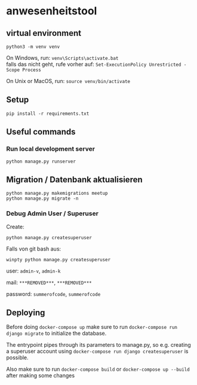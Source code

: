 # anwesenheitstool

## virtual environment
`python3 -m venv venv`

On Windows, run:
`venv\Scripts\activate.bat`\
falls das nicht geht, rufe vorher auf:
`Set-ExecutionPolicy Unrestricted -Scope Process`

On Unix or MacOS, run:
`source venv/bin/activate`

## Setup
`pip install -r requirements.txt`

## Useful commands

### Run local development server

```
python manage.py runserver
```

## Migration / Datenbank aktualisieren

```
python manage.py makemigrations meetup
python manage.py migrate -n 
```

### Debug Admin User / Superuser

Create: 
```
python manage.py createsuperuser
```
Falls von git bash aus:
```
winpty python manage.py createsuperuser
```

user: `admin-v`, `admin-k`

mail: `***REMOVED***`, `***REMOVED***`

password: `summerofcode`, `summerofcode`

## Deploying

Before doing `docker-compose up` make sure to run `docker-compose run django migrate` to initialize the database. 

The entrypoint pipes through its parameters to manage.py, so e.g. creating a superuser account using `docker-compose run django createsuperuser` is possible.

Also make sure to run `docker-compose build` or `docker-compose up --build` after making some changes